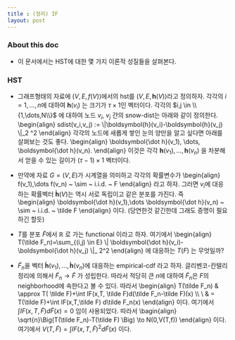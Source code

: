 ```yaml
---
title : (정리) IF 
layout: post 
---
```


### About this doc

- 이 문서에서는 HST에 대한 몇 가지 이론적 성질들을 살펴본다. 

### HST 

- 그래프형태의 자료에 $(V,E,f(V))$에서의 hst를 $(V,E,\boldsymbol{h}(V))$라고 정의하자. 각각의 $i=1,\dots,n$에 대하여 $\boldsymbol{h}(v_i)$ 는 크기가 $\tau\times 1$인 벡터이다. 각각의 $i,j \in \\{1,\dots,N\\}$ 에 대하여 노드 $v_i$, $v_j$ 간의 snow-dist는 아래와 같이 정의한다. 
\begin{align}
sdist(v_i,v_j) := \\|\boldsymbol{h}(v_i)-\boldsymbol{h}(v_j) \\|_2 ^2 
\end{align}
각각의 노드에 새롭게 쌓인 눈의 양만을 알고 싶다면 아래를 살펴보는 것도 좋다. 
\begin{align}
\boldsymbol{\dot h}(v_1), \dots, \boldsymbol{\dot h}(v_n).
\end{align}
이것은 각각 $\boldsymbol{h}(v_1),\dots,\boldsymbol{h}(v_n)$ 을 차분해서 얻을 수 있는 길이가 $(\tau-1) \times 1$ 벡터이다. 

- 만약에 자료 $G=(V,E)$가 시계열을 의미하고 각각의 확률변수가 
\begin{align}
f(v_1),\dots f(v_n) ~ \sim ~ i.i.d. ~ F
\end{align}
라고 하자. 그러면 $v_i$에 대응하는 확률벡터 $\boldsymbol{\dot h}(V)$는 역시 서로 독립이고 같은 분포를 가진다. 즉  
\begin{align}
\boldsymbol{\dot h}(v_1),\dots \boldsymbol{\dot h}(v_n) ~ \sim ~ i.i.d. ~ \tilde F
\end{align}
이다. (당연한것 같긴한데 그래도 증명이 필요하긴 할듯) 

- $T$를 분포 $\tilde F$에서 $\mathbb{R}$ 로 가는 functional 이라고 하자. 여기에서
\begin{align}
T(\tilde F_n)=\sum_{(i,j) \in E} \\| \boldsymbol{\dot h}(v_i)-\boldsymbol{\dot h}(v_j) \\|_ 2^2
\end{align}
에 대응하는 $T(F)$ 는 무엇일까?

- $\tilde F_n$을 벡터 $\boldsymbol{\dot h}(v_1),\dots,\boldsymbol{\dot h}(v_n)$에 대응하는 empirical-cdf 라고 하자. 글리벤코-칸텔리 정리에 의해서 $\tilde F_n \to \tilde F$ 가 성립한다. 따라서 적당히 큰 $n$에 대하여 $\tilde F_n$은 $F$의 neighborhood에 속한다고 볼 수 있다. 따라서 
\begin{align}
T(\tilde F_n) & \approx  T( \tilde F)+\int IF(x,T, \tilde F)d(\tilde F_n-\tilde F)(x) \\\\ \\ 
& = T(\tilde F)+\int IF(x,T,\tilde F) d\tilde F_n(x) 
\end{align}
이다. 여기에서 $\int IF(x,T,\tilde F)d\tilde F(x)=0$ 임이 사용되었다. 따라서 
\bagin{align}
\sqrt{n}\Big(T(\tilde F_n)-T(\tilde F) \Big) \to N(0,V(T,f))
\end{align}
이다. 여기에서 $V(T,\tilde F)=\int IF(x,T,\tilde F)^2 d\tilde F(x)$ 이다. 
